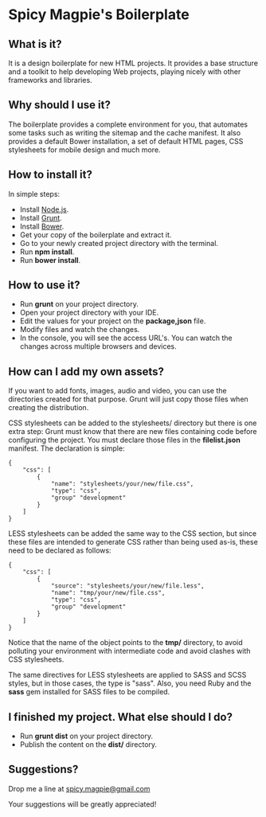 # Spicy Magpie's Boilerplate

## What is it?

It is a design boilerplate for new HTML projects. It provides a base
structure and a toolkit to help developing Web projects, playing nicely
with other frameworks and libraries.

## Why should I use it?

The boilerplate provides a complete environment for you, that automates
some tasks such as writing the sitemap and the cache manifest. It also
provides a default Bower installation, a set of default HTML pages, CSS
stylesheets for mobile design and much more.

## How to install it?

In simple steps:

  - Install [Node.js](http://www.nodejs.org/).
  - Install [Grunt](http://www.gruntjs.com/).
  - Install [Bower](http://bower.io).
  - Get your copy of the boilerplate and extract it.
  - Go to your newly created project directory with the terminal.
  - Run **npm install**.
  - Run **bower install**.

## How to use it?

  - Run **grunt** on your project directory.
  - Open your project directory with your IDE.
  - Edit the values for your project on the **package,json** file.
  - Modify files and watch the changes.
  - In the console, you will see the access URL's. You can watch the changes
  across multiple browsers and devices.

## How can I add my own assets?

If you want to add fonts, images, audio and video, you can use the directories
created for that purpose. Grunt will just copy those files when creating the
distribution.

CSS stylesheets can be added to the stylesheets/ directory but there is one
extra step: Grunt must know that there are new files containing code before
configuring the project. You must declare those files in the **filelist.json**
manifest. The declaration is simple:

    {
        "css": [
            {
                "name": "stylesheets/your/new/file.css",
                "type": "css",
                "group" "development"
            }
        ]
    }

LESS stylesheets can be added the same way to the CSS section, but since these
files are intended to generate CSS rather than being used as-is, these need to
be declared as follows:

    {
        "css": [
            {
                "source": "stylesheets/your/new/file.less",
                "name": "tmp/your/new/file.css",
                "type": "css",
                "group" "development"
            }
        ]
    }

Notice that the name of the object points to the **tmp/** directory, to avoid
polluting your environment with intermediate code and avoid clashes with CSS
stylesheets.

The same directives for LESS stylesheets are applied to SASS and SCSS styles,
but in those cases, the type is "sass". Also, you need Ruby and the **sass**
gem installed for SASS files to be compiled.

## I finished my project. What else should I do?

  - Run **grunt dist** on your project directory.
  - Publish the content on the __dist/__ directory.

## Suggestions?

Drop me a line at spicy.magpie@gmail.com

Your suggestions will be greatly appreciated!
